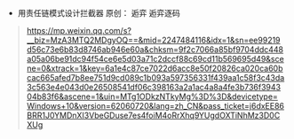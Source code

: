 - 用责任链模式设计拦截器
  原创： 逅弈  逅弈逐码
>https://mp.weixin.qq.com/s?__biz=MzA3MTQ2MDgyOQ==&mid=2247484116&idx=1&sn=ee99219d56c73e6b83d8746ab946e60a&chksm=9f2c7066a85bf9704ddc448a05a06be91dc94f54ce6e5d03a71c2dccf88c69cd11b569695d49&scene=0&xtrack=1&key=6a1e4c87ce7022d6acc8e50f20826ca020ca60bcac665afed7b8ee751d9cd089c1b093a597356331f439aa1c58f3c43da3c563e4e043d0e26508541df06c398163a2a1ac4a8a4fe3b736f394304b83f6&ascene=1&uin=MTg1ODkzNTkyMg%3D%3D&devicetype=Windows+10&version=62060720&lang=zh_CN&pass_ticket=j6dxEE86BRR1J0YMDnXI3VbeGDuse7es4foiM4oRrXhq9YUgdOXTiNhMz3D0CXUg